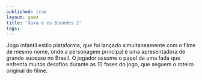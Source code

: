 ```yaml
---
published: true
layout: game
title: 'Xuxa e os Duendes 2'
tags: 
---
```

Jogo infantil estilo plataforma, que foi lan&ccedil;ado simultaneamente com o filme de mesmo nome, onde a personagem principal &eacute; uma apresentadora de grande sucesso no Brasil. O jogador assume o papel de uma fada que enfrenta muitos desafios durante as 10 fases do jogo, que seguem o roteiro original do filme.











